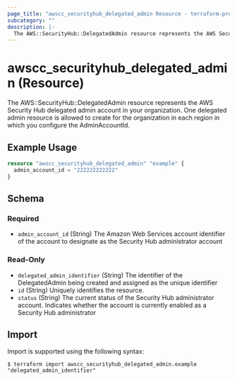 ```yaml
---
page_title: "awscc_securityhub_delegated_admin Resource - terraform-provider-awscc"
subcategory: ""
description: |-
  The AWS::SecurityHub::DelegatedAdmin resource represents the AWS Security Hub delegated admin account in your organization. One delegated admin resource is allowed to create for the organization in each region in which you configure the AdminAccountId.
---
```


# awscc_securityhub_delegated_admin (Resource)

The AWS::SecurityHub::DelegatedAdmin resource represents the AWS Security Hub delegated admin account in your organization. One delegated admin resource is allowed to create for the organization in each region in which you configure the AdminAccountId.

## Example Usage

```terraform
resource "awscc_securityhub_delegated_admin" "example" {
  admin_account_id = "222222222222"
}
```

<!-- schema generated by tfplugindocs -->
## Schema

### Required

- `admin_account_id` (String) The Amazon Web Services account identifier of the account to designate as the Security Hub administrator account

### Read-Only

- `delegated_admin_identifier` (String) The identifier of the DelegatedAdmin being created and assigned as the unique identifier
- `id` (String) Uniquely identifies the resource.
- `status` (String) The current status of the Security Hub administrator account. Indicates whether the account is currently enabled as a Security Hub administrator

## Import

Import is supported using the following syntax:

```shell
$ terraform import awscc_securityhub_delegated_admin.example "delegated_admin_identifier"
```